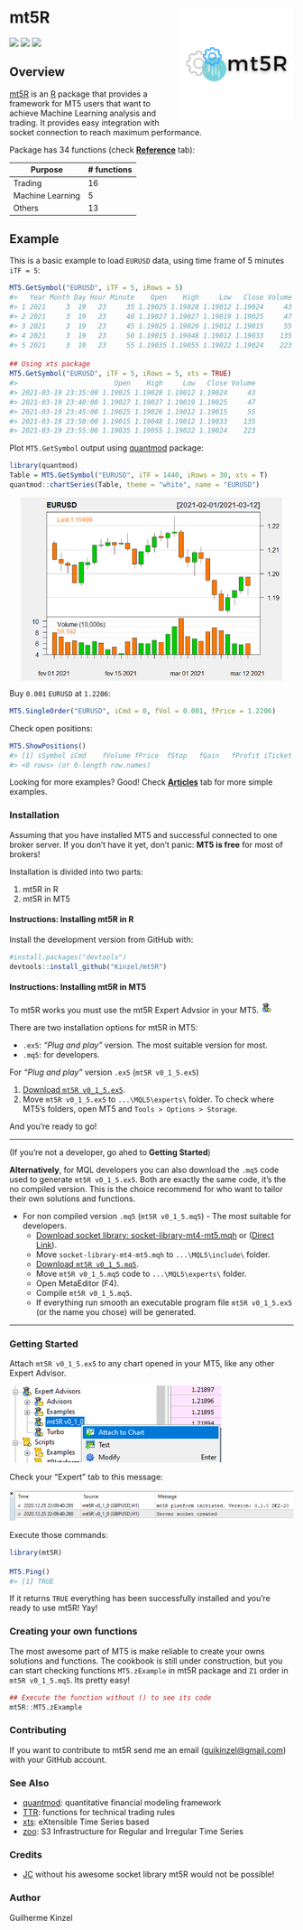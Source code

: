 
<!-- README.md is generated from README.Rmd. Please edit that file -->

# mt5R <img src='man/figures/logo.png' align="right" height="200" />

<!-- badges: start -->

[![](https://img.shields.io/badge/lifecycle-stable-blue.svg)](https://www.tidyverse.org/lifecycle/#stable)
![](https://img.shields.io/github/r-package/v/Kinzel/mt5R)
![](https://img.shields.io/github/license/Kinzel/mt5R)
<!-- badges: end -->

## Overview

[mt5R](https://kinzel.github.io/mt5R/) is an
[R](https://www.r-project.org) package that provides a framework for MT5
users that want to achieve Machine Learning analysis and trading. It
provides easy integration with socket connection to reach maximum
performance.

Package has 34 functions (check
[**Reference**](https://kinzel.github.io/mt5R/reference/index.html)
tab):

| Purpose          | \# functions |
| ---------------- | ------------ |
| Trading          | 16           |
| Machine Learning | 5            |
| Others           | 13           |

## Example

This is a basic example to load `EURUSD` data, using time frame of 5
minutes `iTF = 5`:

``` r
MT5.GetSymbol("EURUSD", iTF = 5, iRows = 5)
#>   Year Month Day Hour Minute    Open    High     Low   Close Volume
#> 1 2021     3  19   23     35 1.19025 1.19028 1.19012 1.19024     43
#> 2 2021     3  19   23     40 1.19027 1.19027 1.19019 1.19025     47
#> 3 2021     3  19   23     45 1.19025 1.19026 1.19012 1.19015     55
#> 4 2021     3  19   23     50 1.19015 1.19048 1.19012 1.19033    135
#> 5 2021     3  19   23     55 1.19035 1.19055 1.19022 1.19024    223

## Using xts package
MT5.GetSymbol("EURUSD", iTF = 5, iRows = 5, xts = TRUE)
#>                        Open    High     Low   Close Volume
#> 2021-03-19 23:35:00 1.19025 1.19028 1.19012 1.19024     43
#> 2021-03-19 23:40:00 1.19027 1.19027 1.19019 1.19025     47
#> 2021-03-19 23:45:00 1.19025 1.19026 1.19012 1.19015     55
#> 2021-03-19 23:50:00 1.19015 1.19048 1.19012 1.19033    135
#> 2021-03-19 23:55:00 1.19035 1.19055 1.19022 1.19024    223
```

Plot `MT5.GetSymbol` output using
[quantmod](https://CRAN.R-project.org/package=quantmod) package:

``` r
library(quantmod)
Table = MT5.GetSymbol("EURUSD", iTF = 1440, iRows = 30, xts = T) 
quantmod::chartSeries(Table, theme = "white", name = "EURUSD")
```

<!-- For some reason, the plot created in the chunk appears in .md but not in the site. Now using an image previously created -->

<center>

<img src='man/figures/chartseries.png' align="center" height="325" />

</center>

Buy `0.001` `EURUSD` at `1.2206`:

``` r
MT5.SingleOrder("EURUSD", iCmd = 0, fVol = 0.001, fPrice = 1.2206) 
```

Check open positions:

``` r
MT5.ShowPositions()
#> [1] sSymbol iCmd    fVolume fPrice  fStop   fGain   fProfit iTicket
#> <0 rows> (or 0-length row.names)
```

Looking for more examples? Good\! Check
[**Articles**](https://kinzel.github.io/mt5R/articles/) tab for more
simple examples.

### Installation

Assuming that you have installed MT5 and successful connected to one
broker server. If you don’t have it yet, don’t panic: **MT5 is free**
for most of brokers\!

Installation is divided into two parts:

1.  mt5R in R
2.  mt5R in MT5

#### Instructions: Installing mt5R in R

Install the development version from GitHub with:

``` r
#install.packages("devtools")
devtools::install_github("Kinzel/mt5R") 
```

#### Instructions: Installing mt5R in MT5

To mt5R works you must use the mt5R Expert Advsior in your MT5.
<img src='man/figures/eaface.png'/>

There are two installation options for mt5R in MT5:

  - `.ex5`: *“Plug and play”* version. The most suitable version for
    most.
  - `.mq5`: for developers.

For *“Plug and play”* version `.ex5` (`mt5R v0_1_5.ex5`)

1.  [Download `mt5R
    v0_1_5.ex5`](https://github.com/Kinzel/mt5R/raw/master/MT5%20files/mt5R%20v0_1_5.ex5).
2.  Move `mt5R v0_1_5.ex5` to `...\MQL5\experts\` folder. To check where
    MT5’s folders, open MT5 and `Tools > Options > Storage`.

And you’re ready to go\!

-----

(If you’re not a developer, go ahed to **Getting Started**)

**Alternatively**, for MQL developers you can also download the `.mq5`
code used to generate `mt5R v0_1_5.ex5`. Both are exactly the same code,
it’s the no compiled version. This is the choice recommend for who want
to tailor their own solutions and functions.

  - For non compiled version `.mq5` (`mt5R v0_1_5.mq5`) - The most
    suitable for developers.
      - [Download socket library:
        socket-library-mt4-mt5.mqh](https://www.mql5.com/en/blogs/post/706665)
        or ([Direct
        Link](https://c.mql5.com/6/865/socket-library-mt4-mt5.mqh)).
      - Move `socket-library-mt4-mt5.mqh` to `...\MQL5\include\` folder.
      - [Download `mt5R
        v0_1_5.mq5`](https://github.com/Kinzel/mt5R/blob/master/MT5%20files/mt5R%20v0_1_5.mq5).
      - Move `mt5R v0_1_5.mq5` code to `...\MQL5\experts\` folder.
      - Open MetaEditor (F4).
      - Compile `mt5R v0_1_5.mq5`.
      - If everything run smooth an executable program file `mt5R
        v0_1_5.ex5` (or the name you chose) will be generated.

-----

### Getting Started

Attach `mt5R v0_1_5.ex5` to any chart opened in your MT5, like any other
Expert Advisor.

<img src='man/figures/attach.png'/>

Check your “Expert” tab to this message:

<img src='man/figures/workingmt5.png'/>

Execute those commands:

``` r
library(mt5R)

MT5.Ping()
#> [1] TRUE
```

If it returns `TRUE` everything has been successfully installed and
you’re ready to use mt5R\! Yay\!

### Creating your own functions

The most awesome part of MT5 is make reliable to create your owns
solutions and functions. The cookbook is still under construction, but
you can start checking functions `MT5.zExample` in mt5R package and `Z1`
order in `mt5R v0_1_5.mq5`. Its pretty easy\!

``` r
## Execute the function without () to see its code
mt5R::MT5.zExample
```

### Contributing

If you want to contribute to mt5R send me an email
(<guikinzel@gmail.com>) with your GitHub account.

### See Also

  - [quantmod](https://CRAN.R-project.org/package=quantmod):
    quantitative financial modeling framework
  - [TTR](https://CRAN.R-project.org/package=TTR): functions for
    technical trading rules
  - [xts](https://CRAN.R-project.org/package=xts): eXtensible Time
    Series based
  - [zoo](https://CRAN.R-project.org/package=zoo): S3 Infrastructure for
    Regular and Irregular Time Series

### Credits

  - [JC](https://www.mql5.com/en/users/jjc) without his awesome socket
    library mt5R would not be possible\!

### Author

Guilherme Kinzel
